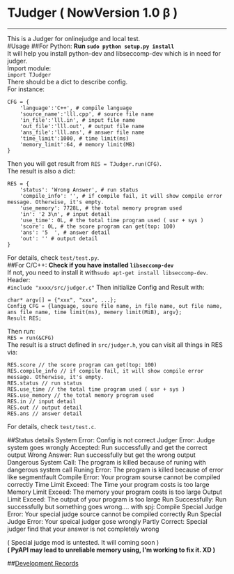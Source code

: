 # TJudger ( NowVersion 1.0 β )
---
This is a Judger for onlinejudge and local test.  
#Usage
##For Python:
**Run ``sudo python setup.py install``**  
It will help you install python-dev and libseccomp-dev which is in need for judger.  
Import module:  
``import TJudger``  
There should be a dict to describe config.  
For instance:

	CFG = {
		'language':'C++', # compile language
		'source_name':'lll.cpp', # source file name
		'in_file':'lll.in', # input file name
		'out_file':'lll.out', # output file name
		'ans_file':'lll.ans', # answer file name
		'time_limit':1000, # time limit(ms)
		'memory_limit':64, # memory limit(MB)
	}
Then you will get result from ``RES = TJudger.run(CFG)``.  
The result is also a dict:

	RES = {
		'status': 'Wrong Answer', # run status
		'compile_info': '', # if compile fail, it will show compile error message. Otherwise, it's empty.
		'use_memory': 7728L, # the total memory program used
		'in': '2 3\n', # input detail
		'use_time': 0L, # the total time program used ( usr + sys )
		'score': 0L, # the score program can get(top: 100)
		'ans': '5  ', # answer detail
		'out': '' # output detail
	}

For details, check ``test/test.py``.  
##For C/C++:
**Check if you have installed ``libseccomp-dev``**  
If not, you need to install it with``sudo apt-get install libseccomp-dev``.  
Header:  
``#include "xxxx/src/judger.c"``
Then initialize Config and Result with:

	char* argv[] = {"xxx", "xxx", ...};
	Config CFG = {language, soure file name, in file name, out file name, ans file name, time limit(ms), memery limit(MiB), argv};
	Result RES;
Then run:  
``RES = run(&CFG)``  
The result is a struct defined in ``src/judger.h``, you can visit all things in RES via:

	RES.score // the score program can get(top: 100)
	RES.compile_info // if compile fail, it will show compile error message. Otherwise, it's empty.
	RES.status // run status
	RES.use_time // the total time program used ( usr + sys )
	RES.use_memory // the total memory program used
	RES.in // input detail
	RES.out // output detail
	RES.ans // answer detail
 
For details, check ``test/test.c``.  

##Status details
	System Error: Config is not correct
	Judger Error: Judge system goes wrongly
	Accepted: Run successfully and get the correct output
	Wrong Answer: Run successfully but get the wrong output
	Dangerous System Call: The program is killed because of runing with dangerous system call
	Runing Error: The program is killed because of error like segmentfault
	Compile Error: Your program sourse cannot be compiled correctly
	Time Limit Exceed: The Time your program costs is too large
	Memory Limit Exceed: The memory your program costs is too large
	Output Limit Exceed: The output of your program is too large
	Run Successfully: Run successfully but something goes wrong....
	with spj:
	Compile Special Judge Error: Your special judge source cannot be compiled correctly
	Run Special Judge Error: Your speical judger gose wrongly
	Partly Correct: Special judger find that your answer is not completely wrong
	

( Special judge mod is untested. It will coming soon )  
**( PyAPI may lead to unreliable memory using, I'm working to fix it. XD )**


##[Development Records](http://xtt.lcybox.com/wp-content/themes/XTT_A/article_tmp/sandbox.php)

